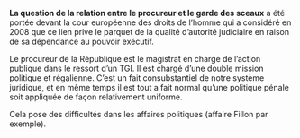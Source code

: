 **La question de la relation entre le procureur et le garde des sceaux** a été portée devant la cour européenne des droits de l’homme qui a considéré en 2008 que ce lien prive le parquet de la qualité d’autorité judiciaire en raison de sa dépendance au pouvoir exécutif.

Le procureur de la République est le magistrat en charge de l’action publique dans le ressort d’un TGI. Il est chargé d’une double mission politique et régalienne. C’est un fait consubstantiel de notre système juridique, et en même temps il est tout a fait normal qu’une politique pénale soit appliquée de façon relativement uniforme.

Cela pose des difficultés dans les affaires politiques (affaire Fillon par exemple).